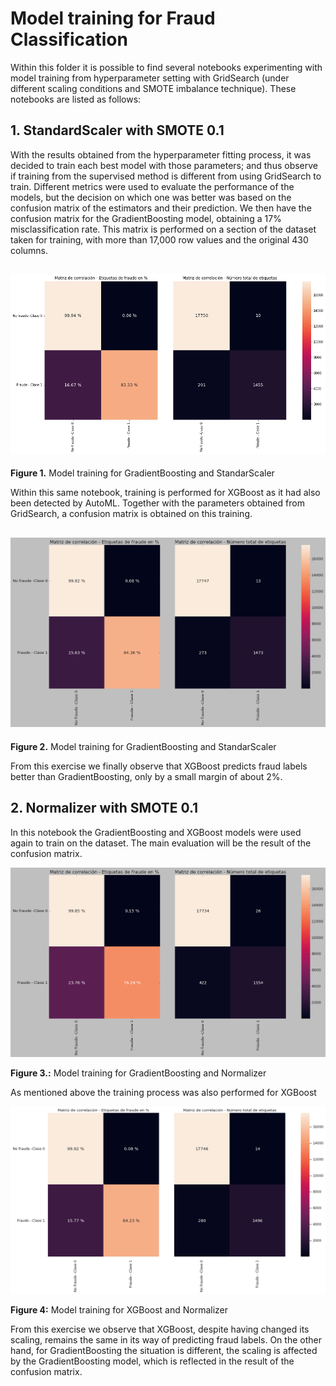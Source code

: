 # Model training for Fraud Classification

Within this folder it is possible to find several notebooks experimenting with model training from hyperparameter setting with GridSearch (under different scaling conditions and SMOTE imbalance technique). These notebooks are listed as follows: 

## 1. StandardScaler with SMOTE 0.1
With the results obtained from the hyperparameter fitting process, it was decided to train each best model with those parameters; and thus observe if training from the supervised method is different from using GridSearch to train. 
Different metrics were used to evaluate the performance of the models, but the decision on which one was better was based on the confusion matrix of the estimators and their prediction. 
We then have the confusion matrix for the GradientBoosting model, obtaining a 17% misclassification rate. This matrix is performed on a section of the dataset taken for training, with more than 17,000 row values and the original 430 columns. 


![GradientBoosting training for StandardScaler with SMOTE 0.1](https://github.com/fblaura/FraudD/blob/main/4_Supervised_models/images/gbm_train_ss01.png)
---
**Figure 1.** Model training for GradientBoosting and StandarScaler

Within this same notebook, training is performed for XGBoost as it had also been detected by AutoML. Together with the parameters obtained from GridSearch, a confusion matrix is obtained on this training.

![XGBoost training for StandardScaler with SMOTE 0.1](https://github.com/fblaura/FraudD/blob/main/4_Supervised_models/images/xgb_train_ss01.png)
---
**Figure 2.** Model training for GradientBoosting and StandarScaler

From this exercise we finally observe that XGBoost predicts fraud labels better than GradientBoosting, only by a small margin of about 2%.

## 2. Normalizer with SMOTE 0.1
In this notebook the GradientBoosting and XGBoost models were used again to train on the dataset. The main evaluation will be the result of the confusion matrix. 

![GradientBoosting training for Normalizer with SMOTE 0.1](https://github.com/fblaura/FraudD/blob/main/4_Supervised_models/images/gbm_train_n01.png)

**Figure 3.:** Model training for GradientBoosting and Normalizer

As mentioned above the training process was also performed for XGBoost

![XGBoost training for Normalizer with SMOTE 0.1](https://github.com/fblaura/FraudD/blob/main/4_Supervised_models/images/xgb_train_n01.png)

**Figure 4:** Model training for XGBoost and Normalizer

From this exercise we observe that XGBoost, despite having changed its scaling, remains the same in its way of predicting fraud labels. On the other hand, for GradientBoosting the situation is different, the scaling is affected by the GradientBoosting model, which is reflected in the result of the confusion matrix. 
